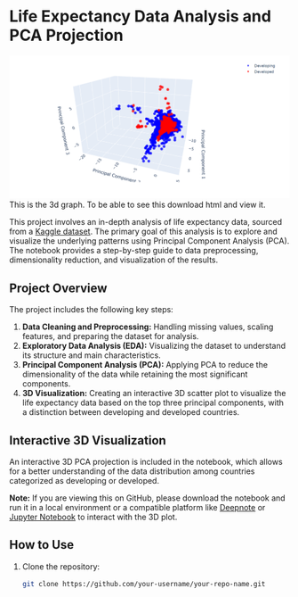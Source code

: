 # Life Expectancy Data Analysis and PCA Projection

![alt text](https://github.com/Lukas-dev1/Data-reduction/blob/main/PCA%203d.png)
This is the 3d graph. To be able to see this download html and view it.

This project involves an in-depth analysis of life expectancy data, sourced from a [Kaggle dataset](https://www.kaggle.com/datasets/kumarajarshi/life-expectancy-who). The primary goal of this analysis is to explore and visualize the underlying patterns using Principal Component Analysis (PCA). The notebook provides a step-by-step guide to data preprocessing, dimensionality reduction, and visualization of the results.

## Project Overview

The project includes the following key steps:
1. **Data Cleaning and Preprocessing:** Handling missing values, scaling features, and preparing the dataset for analysis.
2. **Exploratory Data Analysis (EDA):** Visualizing the dataset to understand its structure and main characteristics.
3. **Principal Component Analysis (PCA):** Applying PCA to reduce the dimensionality of the data while retaining the most significant components.
4. **3D Visualization:** Creating an interactive 3D scatter plot to visualize the life expectancy data based on the top three principal components, with a distinction between developing and developed countries.

## Interactive 3D Visualization

An interactive 3D PCA projection is included in the notebook, which allows for a better understanding of the data distribution among countries categorized as developing or developed. 

**Note:** If you are viewing this on GitHub, please download the notebook and run it in a local environment or a compatible platform like [Deepnote](https://deepnote.com) or [Jupyter Notebook](https://jupyter.org) to interact with the 3D plot.

## How to Use

1. Clone the repository:
   ```bash
   git clone https://github.com/your-username/your-repo-name.git
